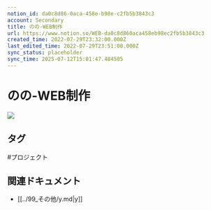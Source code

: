 ```yaml
---
notion_id: da0c8d86-0aca-458e-b98e-c2fb5b3843c3
account: Secondary
title: のの-WEB制作
url: https://www.notion.so/WEB-da0c8d860aca458eb98ec2fb5b3843c3
created_time: 2022-07-29T23:32:00.000Z
last_edited_time: 2022-07-29T23:51:00.000Z
sync_status: placeholder
sync_time: 2025-07-12T15:01:47.484505
---
```

# のの-WEB制作

![](https://ryota-noz.work/wp-content/themes/cocoon-child-master/images/design_g_img/10.jpg)

## タグ

#プロジェクト 

## 関連ドキュメント

- [[../99_その他/y.md|y]]
